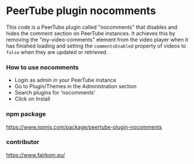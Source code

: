 # PeerTube plugin nocomments

This code is a PeerTube plugin called "nocomments" that disables and hides the comment section on PeerTube instances.
It achieves this by removing the "my-video-comments" element from the video player when it has finished loading and setting the `commentsEnabled` property of videos to `false` when they are updated or retrieved.

### How to use nocomments

- Login as admin in your PeerTube instance
- Go to Plugin/Themes in the Administration section
- Search plugins for 'nocomments'
- Click on Install

### npm package

https://www.npmjs.com/package/peertube-plugin-nocomments

### contributor

https://www.fairkom.eu/
